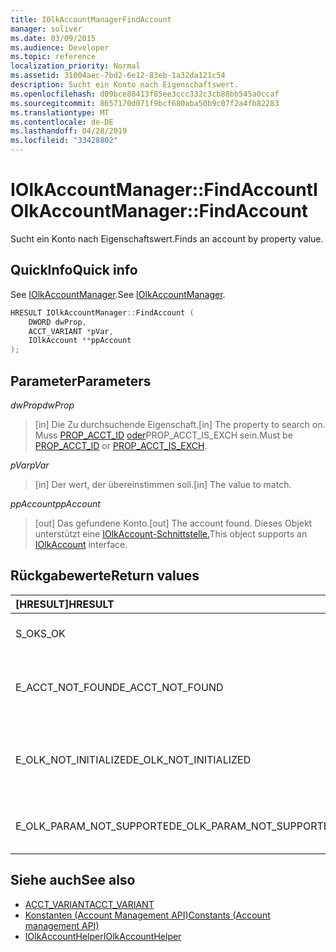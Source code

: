 ```yaml
---
title: IOlkAccountManagerFindAccount
manager: soliver
ms.date: 03/09/2015
ms.audience: Developer
ms.topic: reference
localization_priority: Normal
ms.assetid: 31004aec-7bd2-6e12-83eb-1a32da121c54
description: Sucht ein Konto nach Eigenschaftswert.
ms.openlocfilehash: d09bce88413f85ee3ccc332c3cb88bb545a0ccaf
ms.sourcegitcommit: 8657170d071f9bcf680aba50b9c07f2a4fb82283
ms.translationtype: MT
ms.contentlocale: de-DE
ms.lasthandoff: 04/28/2019
ms.locfileid: "33428802"
---
```

# <a name="iolkaccountmanagerfindaccount"></a><span data-ttu-id="fb7e6-103">IOlkAccountManager::FindAccount</span><span class="sxs-lookup"><span data-stu-id="fb7e6-103">IOlkAccountManager::FindAccount</span></span>

<span data-ttu-id="fb7e6-104">Sucht ein Konto nach Eigenschaftswert.</span><span class="sxs-lookup"><span data-stu-id="fb7e6-104">Finds an account by property value.</span></span>
  
## <a name="quick-info"></a><span data-ttu-id="fb7e6-105">QuickInfo</span><span class="sxs-lookup"><span data-stu-id="fb7e6-105">Quick info</span></span>

<span data-ttu-id="fb7e6-106">See [IOlkAccountManager](iolkaccountmanager.md).</span><span class="sxs-lookup"><span data-stu-id="fb7e6-106">See [IOlkAccountManager](iolkaccountmanager.md).</span></span>
  
```cpp
HRESULT IOlkAccountManager::FindAccount (  
    DWORD dwProp, 
    ACCT_VARIANT *pVar, 
    IOlkAccount **ppAccount 
);
```

## <a name="parameters"></a><span data-ttu-id="fb7e6-107">Parameter</span><span class="sxs-lookup"><span data-stu-id="fb7e6-107">Parameters</span></span>

<span data-ttu-id="fb7e6-108">_dwProp_</span><span class="sxs-lookup"><span data-stu-id="fb7e6-108">_dwProp_</span></span>
  
> <span data-ttu-id="fb7e6-109">[in] Die Zu durchsuchende Eigenschaft.</span><span class="sxs-lookup"><span data-stu-id="fb7e6-109">[in] The property to search on.</span></span> <span data-ttu-id="fb7e6-110">Muss [PROP_ACCT_ID](prop_acct_id.md) [oder](prop_acct_is_exch.md)PROP_ACCT_IS_EXCH sein.</span><span class="sxs-lookup"><span data-stu-id="fb7e6-110">Must be [PROP_ACCT_ID](prop_acct_id.md) or [PROP_ACCT_IS_EXCH](prop_acct_is_exch.md).</span></span>
    
<span data-ttu-id="fb7e6-111">_pVar_</span><span class="sxs-lookup"><span data-stu-id="fb7e6-111">_pVar_</span></span>
  
> <span data-ttu-id="fb7e6-112">[in] Der wert, der übereinstimmen soll.</span><span class="sxs-lookup"><span data-stu-id="fb7e6-112">[in] The value to match.</span></span>
    
<span data-ttu-id="fb7e6-113">_ppAccount_</span><span class="sxs-lookup"><span data-stu-id="fb7e6-113">_ppAccount_</span></span>
  
> <span data-ttu-id="fb7e6-114">[out] Das gefundene Konto.</span><span class="sxs-lookup"><span data-stu-id="fb7e6-114">[out] The account found.</span></span> <span data-ttu-id="fb7e6-115">Dieses Objekt unterstützt eine [IOlkAccount-Schnittstelle.](iolkaccount.md)</span><span class="sxs-lookup"><span data-stu-id="fb7e6-115">This object supports an [IOlkAccount](iolkaccount.md) interface.</span></span> 
    
## <a name="return-values"></a><span data-ttu-id="fb7e6-116">Rückgabewerte</span><span class="sxs-lookup"><span data-stu-id="fb7e6-116">Return values</span></span>

|<span data-ttu-id="fb7e6-117">**[HRESULT]**</span><span class="sxs-lookup"><span data-stu-id="fb7e6-117">**HRESULT**</span></span>|<span data-ttu-id="fb7e6-118">**Description**</span><span class="sxs-lookup"><span data-stu-id="fb7e6-118">**Description**</span></span>|
|:-----|:-----|
|<span data-ttu-id="fb7e6-119">S_OK</span><span class="sxs-lookup"><span data-stu-id="fb7e6-119">S_OK</span></span>  <br/> |<span data-ttu-id="fb7e6-120">Der Aufruf war erfolgreich.</span><span class="sxs-lookup"><span data-stu-id="fb7e6-120">The call succeeded.</span></span>  <br/> |
|<span data-ttu-id="fb7e6-121">E_ACCT_NOT_FOUND</span><span class="sxs-lookup"><span data-stu-id="fb7e6-121">E_ACCT_NOT_FOUND</span></span>  <br/> |<span data-ttu-id="fb7e6-122">Das angegebene Konto wurde nicht gefunden.</span><span class="sxs-lookup"><span data-stu-id="fb7e6-122">The specified account cannot be found.</span></span>  <br/> |
|<span data-ttu-id="fb7e6-123">E_OLK_NOT_INITIALIZED</span><span class="sxs-lookup"><span data-stu-id="fb7e6-123">E_OLK_NOT_INITIALIZED</span></span>  <br/> |<span data-ttu-id="fb7e6-124">Konto-Manager wurde nicht für die Verwendung initialisiert.</span><span class="sxs-lookup"><span data-stu-id="fb7e6-124">The account manager has not been initialized for use.</span></span>  <br/> |
|<span data-ttu-id="fb7e6-125">E_OLK_PARAM_NOT_SUPPORTED</span><span class="sxs-lookup"><span data-stu-id="fb7e6-125">E_OLK_PARAM_NOT_SUPPORTED</span></span>  <br/> |<span data-ttu-id="fb7e6-126">Mindestens ein Parameter ist ungültig.</span><span class="sxs-lookup"><span data-stu-id="fb7e6-126">One or more parameters are invalid.</span></span>  <br/> |
   
## <a name="see-also"></a><span data-ttu-id="fb7e6-127">Siehe auch</span><span class="sxs-lookup"><span data-stu-id="fb7e6-127">See also</span></span>

- [<span data-ttu-id="fb7e6-128">ACCT_VARIANT</span><span class="sxs-lookup"><span data-stu-id="fb7e6-128">ACCT_VARIANT</span></span>](acct_variant.md)  
- [<span data-ttu-id="fb7e6-129">Konstanten (Account Management API)</span><span class="sxs-lookup"><span data-stu-id="fb7e6-129">Constants (Account management API)</span></span>](constants-account-management-api.md)  
- [<span data-ttu-id="fb7e6-130">IOlkAccountHelper</span><span class="sxs-lookup"><span data-stu-id="fb7e6-130">IOlkAccountHelper</span></span>](iolkaccounthelper.md)

